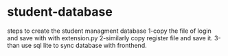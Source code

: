 # student-database

steps to create the student managment database
1-copy the file of login and save with with extension.py
2-similarly copy register file and save it.
3-than use sql lite to sync database with fronthend.
